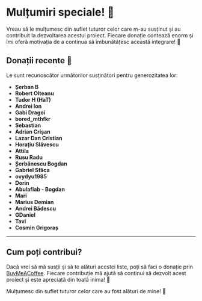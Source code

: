 # Mulțumiri speciale! 🙏

Vreau să le mulțumesc din suflet tuturor celor care m-au susținut și au contribuit la dezvoltarea acestui proiect. Fiecare donație contează enorm și îmi oferă motivația de a continua să îmbunătățesc această integrare! 💛

## Donații recente 💛

Le sunt recunoscător următorilor susținători pentru generozitatea lor:

- **Șerban B** 
- **Robert Olteanu** 
- **Tudor H (HaT)**
- **Andrei Ion**
- **Gabi Dragoi**
- **bored_mthfkr**
- **Sebastian**
- **Adrian Crișan**
- **Lazar Dan Cristian**
- **Horațiu Slăvescu**
- **Attila**
- **Rusu Radu**
- **Șerbănescu Bogdan**
- **Gabriel Sfâca**
- **ovydyu1985** 
- **Dorin** 
- **Abulafiab - Bogdan**
- **Mari**
- **Marius Demian**
- **Andrei Bădescu**
- **GDaniel**
- **Tavi** 
- **Cosmin Grigoraș**

---

## Cum poți contribui?
Dacă vrei să mă susții și să te alături acestei liste, poți să faci o donație prin [BuyMeACoffee](https://www.buymeacoffee.com/cnecrea). Fiecare contribuție mă ajută să continui să dezvolt acest proiect și este apreciată din toată inima! 🙏

Mulțumesc din suflet tuturor celor care au fost alături de mine! 💛

